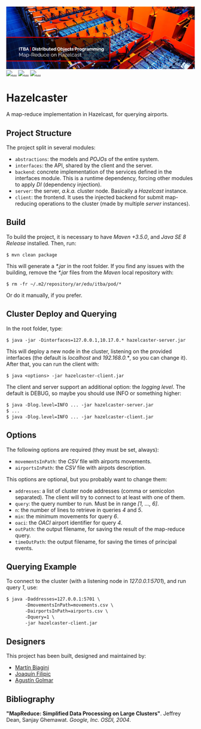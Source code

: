 [![...](.resources/image/readme-header.png)](https://github.com/agustin-golmar/Hazelcaster/blob/master/.resources/doc/(2018)%20Map-Reduce%20On%20Hazelcast.pdf)
[![...](https://img.shields.io/badge/hazelcast-v3.7.8-red.svg)](https://hazelcast.org/)
[![...](https://img.shields.io/badge/release-v1.0-blue.svg)](https://github.com/agustin-golmar/Hazelcaster/releases)
[![...](https://www.travis-ci.com/agustin-golmar/Hazelcaster.svg?branch=master)](https://www.travis-ci.com/agustin-golmar/Hazelcaster)

# Hazelcaster

A map-reduce implementation in Hazelcast, for querying airports.

## Project Structure

The project split in several modules:

* `abstractions`: the models and _POJOs_ of the entire system.
* `interfaces`: the API, shared by the client and the server.
* `backend`: concrete implementation of the services defined in the interfaces
module. This is a runtime dependency, forcing other modules to apply _DI_
(dependency injection).
* `server`: the server, _a.k.a._ cluster node. Basically a _Hazelcast_
instance.
* `client`: the frontend. It uses the injected backend for submit map-reducing
operations to the cluster (made by multiple _server_ instances).

## Build

To build the project, it is necessary to have _Maven +3.5.0_, and
_Java SE 8 Release_ installed. Then, run:

```
$ mvn clean package
```

This will generate a _\*.jar_ in the root folder. If you find any issues with
the building, remove the _\*.jar_ files from the _Maven_ local repository
with:

```
$ rm -fr ~/.m2/repository/ar/edu/itba/pod/*
```

Or do it manually, if you prefer.

## Cluster Deploy and Querying

In the root folder, type:

```
$ java -jar -Dinterfaces=127.0.0.1,10.17.0.* hazelcaster-server.jar
```

This will deploy a new node in the cluster, listening on the provided
interfaces (the default is _localhost_ and _192.168.0.\*_, so you can change
it). After that, you can run the client with:

```
$ java <options> -jar hazelcaster-client.jar
```

The client and server support an additional option: the _logging level_. The
default is DEBUG, so maybe you should use INFO or something higher:

```
$ java -Dlog.level=INFO ... -jar hazelcaster-server.jar
$ ...
$ java -Dlog.level=INFO ... -jar hazelcaster-client.jar
```

## Options

The following options are required (they must be set, always):

* `movementsInPath`: the _CSV_ file with airports movements.
* `airportsInPath`: the _CSV_ file with airpots description.

This options are optional, but you probably want to change them:

* `addresses`: a list of cluster node addresses (comma or semicolon separated).
The client will try to connect to at least with one of them.
* `query`: the query number to run. Must be in range _[1, ..., 6]_.
* `n`: the number of lines to retrieve in queries _4_ and _5_.
* `min`: the minimum movements for query _6_.
* `oaci`: the _OACI_ airport identifier for query _4_.
* `outPath`: the output filename, for saving the result of the map-reduce
query.
* `timeOutPath`: the output filename, for saving the times of principal events.

## Querying Example

To connect to the cluster (with a listening node in _127.0.0.1:5701_), and run
query _1_, use:

```
$ java -Daddresses=127.0.0.1:5701 \
       -DmovementsInPath=movements.csv \
       -DairportsInPath=airports.csv \
       -Dquery=1 \
       -jar hazelcaster-client.jar
```

## Designers

This project has been built, designed and maintained by:

* [Martín Biagini](https://github.com/mbiagini)
* [Joaquín Filipic](https://github.com/joaquinfilipic)
* [Agustín Golmar](https://github.com/agustin-golmar)

## Bibliography

__"MapReduce: Simplified Data Processing on Large Clusters"__. Jeffrey Dean,
Sanjay Ghemawat. _Google, Inc. OSDI, 2004_.
